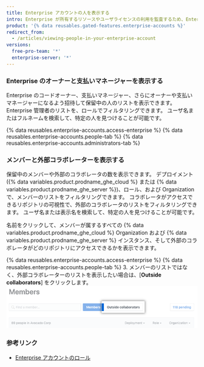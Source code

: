```yaml
---
title: Enterprise アカウントの人を表示する
intro: Enterprise が所有するリソースやユーザライセンスの利用を監査するため、Enterprise のオーナーは、Enterprise アカウントの管理者およびメンバーすべてを表示できます。
product: '{% data reusables.gated-features.enterprise-accounts %}'
redirect_from:
  - /articles/viewing-people-in-your-enterprise-account
versions:
  free-pro-team: '*'
  enterprise-server: '*'
---
```


### Enterprise のオーナーと支払いマネージャーを表示する

Enterprise のコードオーナー、支払いマネージャー、さらにオーナーや支払いマネージャーになるよう招待して保留中の人のリストを表示できます。 Enterprise 管理者のリストを、ロールでフィルタリングできます。 ユーザ名またはフルネームを検索して、特定の人を見つけることが可能です。

{% data reusables.enterprise-accounts.access-enterprise %}
{% data reusables.enterprise-accounts.people-tab %}
{% data reusables.enterprise-accounts.administrators-tab %}

### メンバーと外部コラボレーターを表示する

保留中のメンバーや外部のコラボレータの数を表示できます。 デプロイメント ({% data variables.product.prodname_ghe_cloud %} または {% data variables.product.prodname_ghe_server %})、ロール、および Organization で、メンバーのリストをフィルタリングできます。 コラボレータがアクセスできるリポジトリの可視性で、外部のコラボレータのリストをフィルタリングできます。 ユーザ名または表示名を検索して、特定の人を見つけることが可能です。

名前をクリックして、メンバーが属するすべての {% data variables.product.prodname_ghe_cloud %} Organization および {% data variables.product.prodname_ghe_server %} インスタンス、そして外部のコラボレータがどのリポジトリにアクセスできるかを表示できます。

{% data reusables.enterprise-accounts.access-enterprise %}
{% data reusables.enterprise-accounts.people-tab %}
3. メンバーのリストではなく、外部コラボレーターのリストを表示したい場合は、[**Outside collaborators**] をクリックします。 ![Organization メンバーのページにある、[Outside collaborators] タブ](/assets/images/help/business-accounts/outside-collaborators-tab.png)

### 参考リンク

- [Enterprise アカウントのロール](/articles/roles-for-an-enterprise-account)
